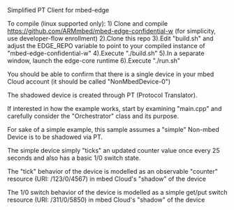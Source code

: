 Simplified PT Client for mbed-edge

To compile (linux supported only):
	1) Clone and compile https://github.com/ARMmbed/mbed-edge-confidential-w (for simplicity, use developer-flow enrollment)
        2).Clone this repo
        3).Edit "build.sh" and adjust the EDGE_REPO variable to point to your compiled instance of "mbed-edge-confidential-w"
	4).Execute "./build.sh"
        5).In a separate window, launch the edge-core runtime
	6).Execute "./run.sh"

You should be able to confirm that there is a single device in your mbed Cloud account (it should be called "NonMbedDevice-0")

The shadowed device is created through PT (Protocol Translator). 

If interested in how the example works, start by examining "main.cpp" and carefully consider the "Orchestrator" class and its purpose. 

For sake of a simple example, this sample assumes a "simple" Non-mbed Device is to be shadowed via PT. 

The simple device simply "ticks" an updated counter value once every 25 seconds and also has a basic 1/0 switch state. 

The "tick" behavior of the device is modelled as an observable "counter" resource (URI: /123/0/4567) in mbed Cloud's "shadow" of the device

The 1/0 switch behavior of the device is modelled as a simple get/put switch resource (URI: /311/0/5850) in mbed Cloud's "shadow" of the device
